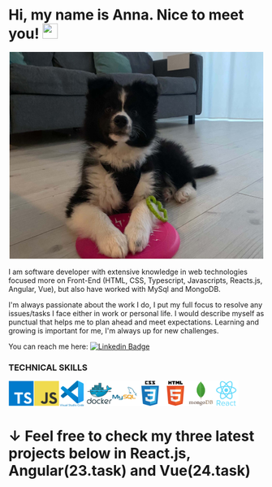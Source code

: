
# Hi, my name is Anna.  Nice to meet you! <img src="https://raw.githubusercontent.com/MartinHeinz/MartinHeinz/master/wave.gif" width="30px" height="30px" />
<p align="center">
<img src="https://github.com/MrsAnnaOzolina/photo/blob/75ebf4fbf296f67b8e3f5feaf69e4a6e626dd795/Lulu.jpeg" width="500"  >
  </p>

<p> I am software developer with extensive knowledge in web technologies focused more on Front-End (HTML, CSS, Typescript, Javascripts, Reacts.js, Angular, Vue), but also have worked with MySql and MongoDB. </p>

<p>I'm always passionate about the work I do, I put my full focus to resolve any issues/tasks I face either in work or personal life. I would describe myself as punctual that helps me to plan ahead and meet expectations. Learning and growing is important for me, I'm always up for new challenges.</p>

You can reach me here: [![Linkedin Badge](https://img.shields.io/badge/-Anna_Ozolina-blue?style=flat&logo=Linkedin&logoColor=white&link=https://www.linkedin.com/in/anna-ozolina)](https://www.linkedin.com/in/anna-ozolina)

<h3> TECHNICAL SKILLS </h3>

<img src="https://github.com/devicons/devicon/blob/master/icons/typescript/typescript-original.svg" alt="Typescript Logo" width="50" height="50" /><img src="https://github.com/devicons/devicon/blob/master/icons/javascript/javascript-original.svg" alt="JavaScript Logo" width="50" height="50" /><img src="https://github.com/devicons/devicon/blob/master/icons/vscode/vscode-original-wordmark.svg" alt="JavaScript Logo" width="50" height="50" /> <img
src="https://github.com/devicons/devicon/blob/master/icons/docker/docker-original-wordmark.svg" alt="Docker Logo" width="50" height="50" /><img
src="https://github.com/devicons/devicon/blob/master/icons/mysql/mysql-original-wordmark.svg" alt="MySQL Logo" width="50" height="50" /><img
src="https://github.com/devicons/devicon/blob/master/icons/css3/css3-original-wordmark.svg" alt="CSS Logo" width="50" height="50" /><img
src="https://github.com/devicons/devicon/blob/master/icons/html5/html5-original-wordmark.svg" alt="HTML Logo" width="50" height="50" /><img
src="https://github.com/devicons/devicon/blob/master/icons/mongodb/mongodb-original-wordmark.svg" alt="MongoDB Logo" width="50" height="50" /><img
src="https://github.com/devicons/devicon/blob/master/icons/react/react-original-wordmark.svg" alt="React Logo" width="50" height="50" />

<h1> &#8595  Feel free to check my three latest projects below in React.js, Angular(23.task) and Vue(24.task) </h1>
